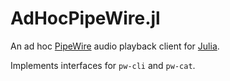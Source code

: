 # AdHocPipeWire.jl

An ad hoc [PipeWire](https://www.pipewire.org/) audio playback client for [Julia](https://julialang.org/).

Implements interfaces for `pw-cli` and `pw-cat`.

